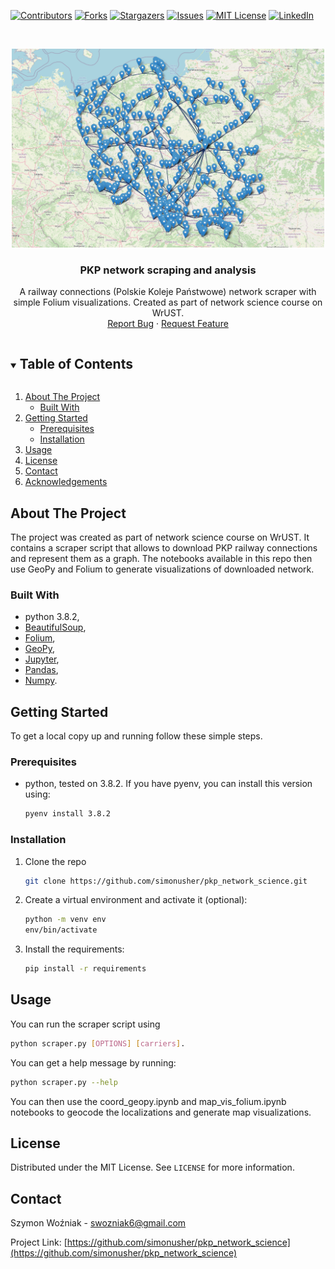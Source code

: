 [![Contributors][contributors-shield]][contributors-url]
[![Forks][forks-shield]][forks-url]
[![Stargazers][stars-shield]][stars-url]
[![Issues][issues-shield]][issues-url]
[![MIT License][license-shield]][license-url]
[![LinkedIn][linkedin-shield]][linkedin-url]



<!-- PROJECT LOGO -->
<br />
<p align="center">
  <a href="https://github.com/simonusher/pkp_network_science">
    <img src="images/logo.png" alt="Logo" width="500" height="318">
  </a>
  <h3 align="center">PKP network scraping and analysis</h3>
  <p align="center">
    A railway connections (Polskie Koleje Państwowe) network scraper with simple Folium visualizations. Created as part of network science course on WrUST.
    <br />
    <!-- <a href="https://github.com/simonusher/pkp_network_science"><strong>Explore the docs »</strong></a> -->
    <a href="https://github.com/simonusher/pkp_network_science/issues">Report Bug</a>
    ·
    <a href="https://github.com/simonusher/pkp_network_science/issues">Request Feature</a>
  </p>
</p>



<details open="open">
  <summary><h2 style="display: inline-block">Table of Contents</h2></summary>
  <ol>
    <li>
      <a href="#about-the-project">About The Project</a>
      <ul>
        <li><a href="#built-with">Built With</a></li>
      </ul>
    </li>
    <li>
      <a href="#getting-started">Getting Started</a>
      <ul>
        <li><a href="#prerequisites">Prerequisites</a></li>
        <li><a href="#installation">Installation</a></li>
      </ul>
    </li>
    <li><a href="#usage">Usage</a></li>
    <li><a href="#license">License</a></li>
    <li><a href="#contact">Contact</a></li>
    <li><a href="#acknowledgements">Acknowledgements</a></li>
  </ol>
</details>



<!-- ABOUT THE PROJECT -->
## About The Project
The project was created as part of network science course on WrUST. It contains a scraper script that allows to download PKP railway connections and represent them as a graph. The notebooks available in this repo then use GeoPy and Folium to generate visualizations of downloaded network.

### Built With
* python 3.8.2,
* [BeautifulSoup](https://www.crummy.com/software/BeautifulSoup/bs4/doc/),
* [Folium](https://python-visualization.github.io/folium/),
* [GeoPy](https://geopy.readthedocs.io/en/stable/),
* [Jupyter](https://jupyter.org/),
* [Pandas](https://pandas.pydata.org/),
* [Numpy](https://numpy.org/).



<!-- GETTING STARTED -->
## Getting Started

To get a local copy up and running follow these simple steps.

### Prerequisites
* python, tested on 3.8.2.
If you have pyenv, you can install this version using:
  ```sh
  pyenv install 3.8.2
  ```

### Installation

1. Clone the repo
   ```sh
   git clone https://github.com/simonusher/pkp_network_science.git
   ```
2. Create a virtual environment and activate it (optional):
   ```sh
   python -m venv env
   env/bin/activate
   ```
3. Install the requirements:
   ```sh
   pip install -r requirements
   ```



<!-- USAGE EXAMPLES -->
## Usage

You can run the scraper script using
  ```sh
  python scraper.py [OPTIONS] [carriers].
  ```
You can get a help message by running:
  ```sh
  python scraper.py --help
  ```

You can then use the coord_geopy.ipynb and map_vis_folium.ipynb notebooks to geocode the localizations and generate map visualizations.


<!-- LICENSE -->
## License

Distributed under the MIT License. See `LICENSE` for more information.



<!-- CONTACT -->
## Contact

Szymon Woźniak - swozniak6@gmail.com

Project Link: [https://github.com/simonusher/pkp_network_science](https://github.com/simonusher/pkp_network_science)



[contributors-shield]: https://img.shields.io/github/contributors/simonusher/pkp_network_science.svg?style=for-the-badge
[contributors-url]: https://github.com/simonusher/pkp_network_science/graphs/contributors
[forks-shield]: https://img.shields.io/github/forks/simonusher/pkp_network_science.svg?style=for-the-badge
[forks-url]: https://github.com/simonusher/pkp_network_science/network/members
[stars-shield]: https://img.shields.io/github/stars/simonusher/pkp_network_science.svg?style=for-the-badge
[stars-url]: https://github.com/simonusher/pkp_network_science/stargazers
[issues-shield]: https://img.shields.io/github/issues/simonusher/pkp_network_science.svg?style=for-the-badge
[issues-url]: https://github.com/simonusher/pkp_network_science/issues
[license-shield]: https://img.shields.io/github/license/simonusher/pkp_network_science.svg?style=for-the-badge
[license-url]: https://github.com/simonusher/pkp_network_science/blob/master/LICENSE.txt
[linkedin-shield]: https://img.shields.io/badge/-LinkedIn-black.svg?style=for-the-badge&logo=linkedin&colorB=555
[linkedin-url]: https://www.linkedin.com/in/szymon-wo%C5%BAniak-00505318a/
